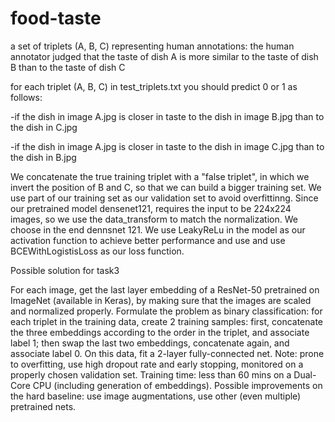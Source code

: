 # food-taste
a set of triplets (A, B, C) representing human annotations: the human annotator judged that the taste of dish A is more similar to the taste of dish B than to the taste of dish C


for each triplet (A, B, C) in test_triplets.txt you should predict 0 or 1 as follows:

-if the dish in image A.jpg is closer in taste to the dish in image B.jpg than to the dish in C.jpg

-if the dish in image A.jpg is closer in taste to the dish in image C.jpg than to the dish in B.jpg

We concatenate the true training triplet with a "false triplet", in which we invert the position of B and C, so that we can build a bigger training set. We use part of our training set as our validation set to avoid overfittinng. Since our pretrained model densenet121, requires the input to be 224x224 images, so we use the data_transform to match the normalization. We choose in the end dennsnet 121. We use LeakyReLu in the model as our activation function to achieve better performance and use and use BCEWithLogistisLoss as our loss function.

Possible solution for task3

For each image, get the last layer embedding of a ResNet-50 pretrained on ImageNet (available in Keras), by making sure that the images are scaled and normalized properly. Formulate the problem as binary classification: for each triplet in the training data, create 2 training samples: first, concatenate the three embeddings according to the order in the triplet, and associate label 1; then swap the last two embeddings, concatenate again, and associate label 0. On this data, fit a 2-layer fully-connected net. Note: prone to overfitting, use high dropout rate and early stopping, monitored on a properly chosen validation set. Training time: less than 60 mins on a Dual-Core CPU (including generation of embeddings). Possible improvements on the hard baseline: use image augmentations, use other (even multiple) pretrained nets.

